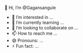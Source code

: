  👋 Hi, I’m @Gagansangule
- 👀 I’m interested in ...
- 🌱 I’m currently learning ...
- 💞️ I’m looking to collaborate on ...
- 📫 How to reach me ...
- 😄 Pronouns: ...
- ⚡ Fun fact: ...

<!---
Gagansangule/Gagansangule is a ✨ special ✨ repository because its `README.md` (this file) appears on your GitHub profile.
You can click the Preview link to take a look at your changes.
--->
